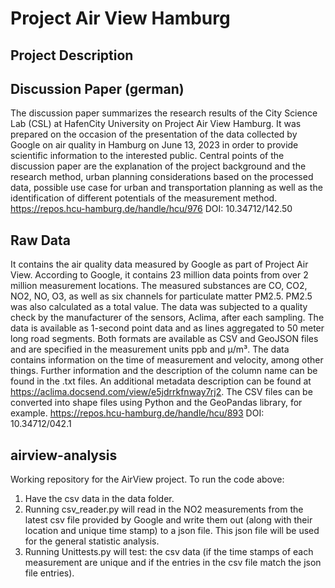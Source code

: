 # Project Air View Hamburg

## Project Description



## Discussion Paper (german)
The discussion paper summarizes the research results of the City Science Lab (CSL) at HafenCity University on Project Air View Hamburg. It was prepared on the occasion of the presentation of the data collected by Google on air quality in Hamburg on June 13, 2023 in order to provide scientific information to the interested public. Central points of the discussion paper are the explanation of the project background and the research method, urban planning considerations based on the processed data, possible use case for urban and transportation planning as well as the identification of different potentials of the measurement method.
https://repos.hcu-hamburg.de/handle/hcu/976
DOI: 10.34712/142.50

## Raw Data
It contains the air quality data measured by Google as part of Project Air View. According to Google, it contains 23 million data points from over 2 million measurement locations. The measured substances are CO, CO2, NO2, NO, O3, as well as six channels for particulate matter PM2.5. PM2.5 was also calculated as a total value. The data was subjected to a quality check by the manufacturer of the sensors, Aclima, after each sampling. The data is available as 1-second point data and as lines aggregated to 50 meter long road segments. Both formats are available as CSV and GeoJSON files and are specified in the measurement units ppb and μ/m³. The data contains information on the time of measurement and velocity, among other things. Further information and the description of the column name can be found in the .txt files. An additional metadata description can be found at https://aclima.docsend.com/view/e5jdrrkfnway7rj2. The CSV files can be converted into shape files using Python and the GeoPandas library, for example.
https://repos.hcu-hamburg.de/handle/hcu/893
DOI: 10.34712/042.1

## airview-analysis
Working repository for the AirView project. 
To run the code above:
1. Have the csv data in the data folder. 
2. Running csv_reader.py will read in the NO2 measurements from the latest csv file provided by Google and write 
them out (along with their location and unique time stamp) to a json file. This json file will be used for the general 
statistic analysis. 
3. Running Unittests.py will test: the csv data (if the time stamps of each measurement are unique and if the entries 
in the csv file match the json file entries).

